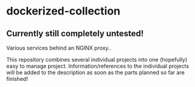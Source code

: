 # dockerized-collection

## Currently still completely untested!

Various services behind an NGINX proxy..

This repository combines several individual projects into one (hopefully) easy to manage project.
Information/references to the individual projects will be added to the description as soon as the parts planned so far are finished!